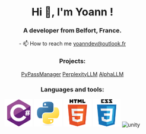 <h1 align="center">Hi 👋, I'm Yoann !</h1> 
<h3 align="center">A developer from Belfort, France.</h3> 
<p align="center">- 📫 How to reach me <a href="mailto:yoanndev@outlook.fr">yoanndev@outlook.fr</a></p>
<h3 align="center">Projects:</h3>
<p align="center" class="button-container">
  <a href="https://github.com/PyPassManager/" class="button">PyPassManager</a>
  <a href="https://github.com/YoannDev90/PerplexityLLM" class="button">PerplexityLLM</a>
  <a href="https://github.com/YoannDev90/AlphaLLM" class="button">AlphaLLM</a>
</p>
<h3 align="center">Languages and tools:</h3> 
<p align="center"> 
  <img src="https://raw.githubusercontent.com/devicons/devicon/master/icons/csharp/csharp-original.svg" alt="csharp" width="75" height="75"/> 
  <img src="https://raw.githubusercontent.com/devicons/devicon/master/icons/python/python-original.svg" alt="python" width="75" height="75"/> 
  <img src="https://raw.githubusercontent.com/devicons/devicon/master/icons/html5/html5-original-wordmark.svg" alt="html5" width="75" height="75"/> 
  <img src="https://raw.githubusercontent.com/devicons/devicon/master/icons/css3/css3-original-wordmark.svg" alt="css3" width="75" height="75"/> 
  <img src="https://www.vectorlogo.zone/logos/unity3d/unity3d-icon.svg" alt="unity" width="75" height="75"/> 
</p>
